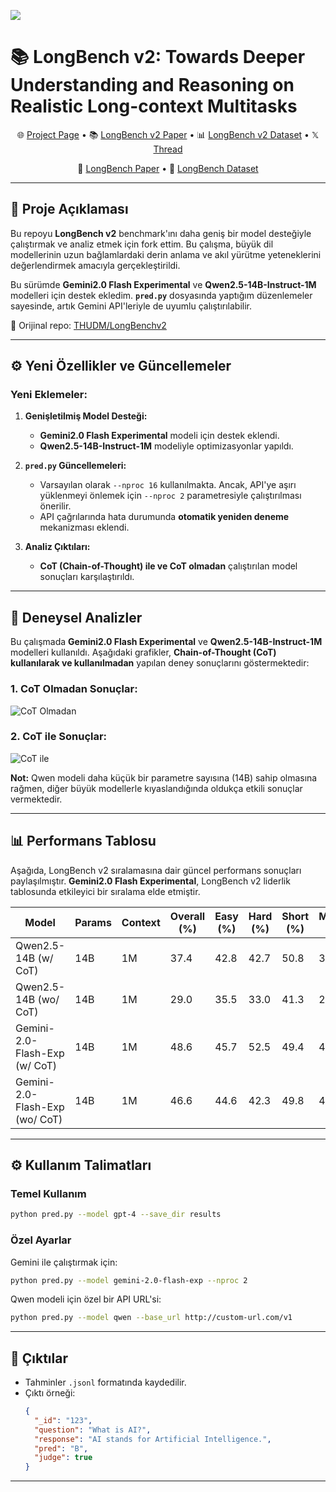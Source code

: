 ![](LongBench/misc/logo.gif)
# 📚 LongBench v2: Towards Deeper Understanding and Reasoning on Realistic Long-context Multitasks

<p align="center">
    🌐 <a href="https://longbench2.github.io" target="_blank">Project Page</a> • 📚 <a href="https://arxiv.org/abs/2412.15204" target="_blank">LongBench v2 Paper</a> • 📊 <a href="https://huggingface.co/datasets/THUDM/LongBench-v2" target="_blank">LongBench v2 Dataset</a> • 𝕏 <a href="https://x.com/realYushiBai/status/1869946577349132766" target="_blank">Thread</a>
</p>
<p align="center">
    📖 <a href="https://arxiv.org/abs/2308.14508" target="_blank">LongBench Paper</a> • 🤗 <a href="https://huggingface.co/datasets/THUDM/LongBench" target="_blank">LongBench Dataset</a>
</p>

---

## 📌 Proje Açıklaması
Bu repoyu **LongBench v2** benchmark'ını daha geniş bir model desteğiyle çalıştırmak ve analiz etmek için fork ettim. Bu çalışma, büyük dil modellerinin uzun bağlamlardaki derin anlama ve akıl yürütme yeteneklerini değerlendirmek amacıyla gerçekleştirildi.

Bu sürümde **Gemini2.0 Flash Experimental** ve **Qwen2.5-14B-Instruct-1M** modelleri için destek ekledim. **`pred.py`** dosyasında yaptığım düzenlemeler sayesinde, artık Gemini API'leriyle de uyumlu çalıştırılabilir.

🔗 Orijinal repo: [THUDM/LongBenchv2](https://github.com/THUDM/LongBenchv2)

---

## ⚙️ Yeni Özellikler ve Güncellemeler

### Yeni Eklemeler:
1. **Genişletilmiş Model Desteği:**
   - **Gemini2.0 Flash Experimental** modeli için destek eklendi.
   - **Qwen2.5-14B-Instruct-1M** modeliyle optimizasyonlar yapıldı.

2. **`pred.py` Güncellemeleri:**
   - Varsayılan olarak `--nproc 16` kullanılmakta. Ancak, API'ye aşırı yüklenmeyi önlemek için `--nproc 2` parametresiyle çalıştırılması önerilir.
   - API çağrılarında hata durumunda **otomatik yeniden deneme** mekanizması eklendi.
   
3. **Analiz Çıktıları:**
   - **CoT (Chain-of-Thought) ile ve CoT olmadan** çalıştırılan model sonuçları karşılaştırıldı.

---

## 🔬 Deneysel Analizler

Bu çalışmada **Gemini2.0 Flash Experimental** ve **Qwen2.5-14B-Instruct-1M** modelleri kullanıldı. Aşağıdaki grafikler, **Chain-of-Thought (CoT) kullanılarak ve kullanılmadan** yapılan deney sonuçlarını göstermektedir:

### 1. CoT Olmadan Sonuçlar:
![CoT Olmadan](exp-wo-cot.png)

### 2. CoT ile Sonuçlar:
![CoT ile](exp-cot.png)

**Not:** Qwen modeli daha küçük bir parametre sayısına (14B) sahip olmasına rağmen, diğer büyük modellerle kıyaslandığında oldukça etkili sonuçlar vermektedir.

---

## 📊 Performans Tablosu

Aşağıda, LongBench v2 sıralamasına dair güncel performans sonuçları paylaşılmıştır. **Gemini2.0 Flash Experimental**, LongBench v2 liderlik tablosunda etkileyici bir sıralama elde etmiştir.

| Model                     | Params | Context  | Overall (%) | Easy (%) | Hard (%) | Short (%) | Medium (%) | Long (%) |
|---------------------------|--------|----------|-------------|----------|----------|-----------|------------|----------|
| Qwen2.5-14B (w/ CoT)     | 14B    | 1M       | 37.4        | 42.8     | 42.7     | 50.8      | 34.1       | 37.9     |
| Qwen2.5-14B (wo/ CoT)    | 14B    | 1M       | 29.0        | 35.5     | 33.0     | 41.3      | 29.0       | 29.0     |
| Gemini-2.0-Flash-Exp (w/ CoT) | 14B    | 1M       | 48.6        | 45.7     | 52.5     | 49.4      | 46.2       | 43.4     |
| Gemini-2.0-Flash-Exp (wo/ CoT)| 14B    | 1M       | 46.6        | 44.6     | 42.3     | 49.8      | 42.3       | 44.6     |

---

## ⚙️ Kullanım Talimatları

### Temel Kullanım
```sh
python pred.py --model gpt-4 --save_dir results
```

### Özel Ayarlar
Gemini ile çalıştırmak için:
```sh
python pred.py --model gemini-2.0-flash-exp --nproc 2
```

Qwen modeli için özel bir API URL'si:
```sh
python pred.py --model qwen --base_url http://custom-url.com/v1
```

---

## 📁 Çıktılar

- Tahminler `.jsonl` formatında kaydedilir.
- Çıktı örneği:
  ```json
  {
    "_id": "123",
    "question": "What is AI?",
    "response": "AI stands for Artificial Intelligence.",
    "pred": "B",
    "judge": true
  }
  ```

---
